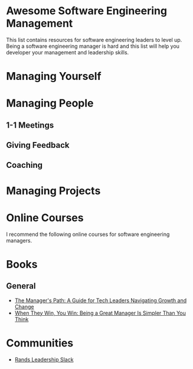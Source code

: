 # Awesome Software Engineering Management

This list contains resources for software engineering leaders to level up. Being a software engineering manager is hard and this list will help you developer your management and leadership skills. 

# Managing Yourself

# Managing People

## 1-1 Meetings
## Giving Feedback
## Coaching

# Managing Projects

# Online Courses 
I recommend the following online courses for software engineering managers. 

# Books

## General 
- [The Manager's Path: A Guide for Tech Leaders Navigating Growth and Change](https://www.goodreads.com/book/show/33369254-the-manager-s-path])
- [When They Win, You Win: Being a Great Manager Is Simpler Than You Think](https://www.goodreads.com/book/show/58724926-when-they-win-you-win)

# Communities 

- [Rands Leadership Slack](https://randsinrepose.com/welcome-to-rands-leadership-slack/)

